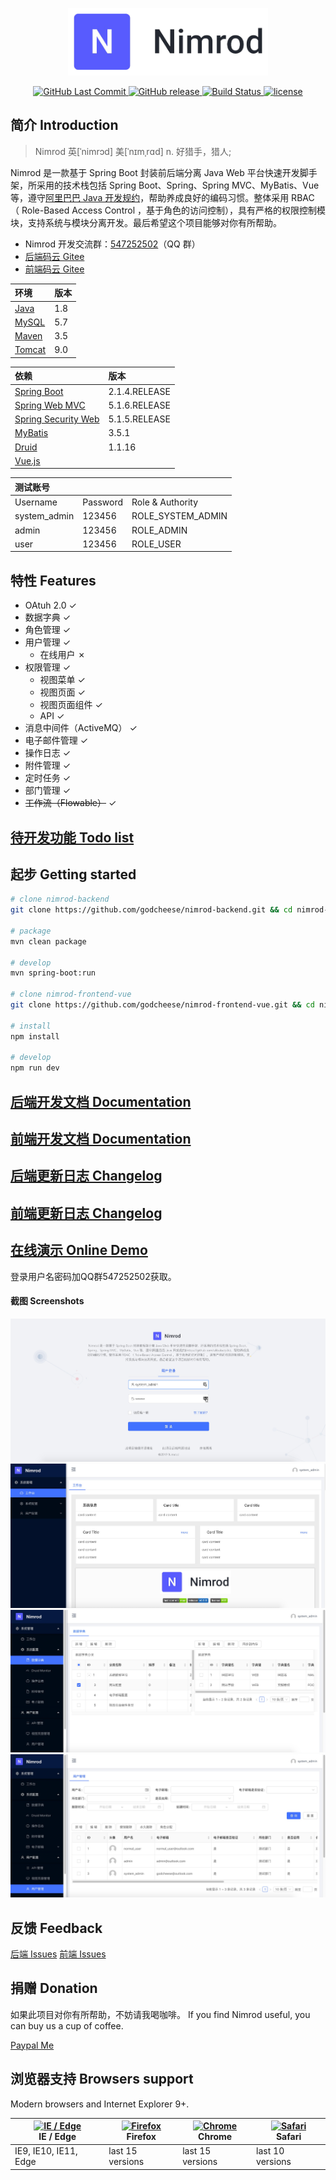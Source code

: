 <p align="center">
  <img width="320" src="https://github.com/godcheese/nimrod-backend/blob/master/nimrod_banner.png?raw=true">
</p>
<p align="center">
  <a href="https://github.com/godcheese/nimrod-backend">
    <img src="https://img.shields.io/github/last-commit/godcheese/nimrod-backend.svg" alt="GitHub Last Commit">
  </a>
  <a href="https://github.com/godcheese/nimrod-backend/releases">
    <img src="https://img.shields.io/github/release/godcheese/nimrod-backend.svg" alt="GitHub release">
  </a>
  <a href="https://travis-ci.org/godcheese/nimrod-backend" rel="nofollow">
    <img src="https://travis-ci.org/godcheese/nimrod-backend.svg?branch=master" alt="Build Status">
  </a>
  <a href="https://github.com/godcheese/nirmod-backend/blob/master/LICENSE">
    <img src="https://img.shields.io/github/license/mashape/apistatus.svg" alt="license">
  </a>
<!--   <a href="https://gitter.im/repo-name/discuss">
    <img src="https://badges.gitter.im/Join%20Chat.svg" alt="gitter">
  </a> -->
<!--   <a href="https://godcheese.github.io/nimrod-backend/donate">
    <img src="https://img.shields.io/badge/%24-donate-ff69b4.svg" alt="donate">
  </a> -->
</p>

## 简介 Introduction
> Nimrod 英[ˈnimrɔd] 美[ˈnɪmˌrɑd] n.	好猎手，猎人;

Nimrod 是一款基于 Spring Boot 封装前后端分离 Java Web 平台快速开发脚手架，所采用的技术栈包括 Spring Boot、Spring、Spring MVC、MyBatis、Vue 等，遵守[阿里巴巴 Java 开发规约](https://github.com/alibaba/p3c)，帮助养成良好的编码习惯。整体采用 RBAC （ Role-Based Access Control ，基于角色的访问控制），具有严格的权限控制模块，支持系统与模块分离开发。最后希望这个项目能够对你有所帮助。

- Nimrod 开发交流群：[547252502](https://jq.qq.com/?_wv=1027&k=5yxyg73)（QQ 群）
- [后端码云 Gitee](https://gitee.com/godcheese/nimrod-backend)
- [前端码云 Gitee](https://gitee.com/godcheese/nimrod-frontend-vue)

|环境  |版本|
|:-----|---|
|[Java](https://www.oracle.com/technetwork/java/javase/downloads/jdk8-downloads-2133151.html)  |1.8|
|[MySQL](https://dev.mysql.com/downloads/mysql/5.7.html#downloads) |5.7|
|[Maven](http://maven.apache.org/download.cgi) |3.5|
|[Tomcat](https://tomcat.apache.org/download-90.cgi)|9.0|

|依赖            |版本         |
|:------------- |:------------|
|[Spring Boot](http://mvnrepository.com/artifact/org.springframework.boot/spring-boot)    |2.1.4.RELEASE|
|[Spring Web MVC](http://mvnrepository.com/artifact/org.springframework/spring-webmvc)     |5.1.6.RELEASE|
|[Spring Security Web](http://mvnrepository.com/artifact/org.springframework.security/spring-security-web)|5.1.5.RELEASE|
|[MyBatis](http://mvnrepository.com/artifact/org.mybatis/mybatis)        |3.5.1      |
|[Druid](http://mvnrepository.com/artifact/com.alibaba/druid-spring-boot-starter)          |1.1.16       |
|[Vue.js](http://cn.vue.js)      ||

|测试账号     |        |                                       |
|:-----------|:-------|:---------------------|
|Username    |Password|Role & Authority      |
|system_admin|123456  |ROLE_SYSTEM_ADMIN     |
|admin       |123456  |ROLE_ADMIN            |
|user        |123456  |ROLE_USER             |

## 特性 Features

- OAtuh 2.0 ✓
- 数据字典 ✓
- 角色管理 ✓
- 用户管理 ✓
  - 在线用户 ✗
- 权限管理 ✓
  - 视图菜单 ✓
  - 视图页面 ✓
  - 视图页面组件 ✓
  - API ✓
- 消息中间件（ActiveMQ） ✓
- 电子邮件管理 ✓
- 操作日志 ✓
- 附件管理 ✓
- 定时任务 ✓
- 部门管理 ✓
- ~~工作流（Flowable）~~ ✓

## [待开发功能 Todo list](https://github.com/godcheese/nimrod-backend/blob/master/todo.md)

## 起步 Getting started

```bash
# clone nimrod-backend
git clone https://github.com/godcheese/nimrod-backend.git && cd nimrod-backend

# package
mvn clean package

# develop
mvn spring-boot:run

# clone nimrod-frontend-vue
git clone https://github.com/godcheese/nimrod-frontend-vue.git && cd nimrod-frontend-vue

# install
npm install

# develop
npm run dev

```
## [后端开发文档 Documentation](https://github.com/godcheese/nimrod-backend/blob/master/docs/getting_started.md)

## [前端开发文档 Documentation](https://github.com/godcheese/nimrod-frontend-vue/blob/master/docs/getting_started.md)

## [后端更新日志 Changelog](https://github.com/godcheese/nimrod-backend/releases)
## [前端更新日志 Changelog](https://github.com/godcheese/nimrod-frontend-vue/releases)

## [在线演示 Online Demo](http://demo.godcheese.com:9090)

登录用户名密码加QQ群547252502获取。

#### 截图 Screenshots

![1.png](https://github.com/godcheese/nimrod-backend/blob/master/screenshots/1.png)
![2.png](https://github.com/godcheese/nimrod-backend/blob/master/screenshots/2.png)
![3.png](https://github.com/godcheese/nimrod-backend/blob/master/screenshots/3.png)
![4.png](https://github.com/godcheese/nimrod-backend/blob/master/screenshots/4.png)

## 反馈 Feedback

[后端 Issues](https://github.com/godcheese/nimrod-backend/issues)
[前端 Issues](https://github.com/godcheese/nimrod-frontend-vue/issues)

## 捐赠 Donation

如果此项目对你有所帮助，不妨请我喝咖啡。
If you find Nimrod useful, you can buy us a cup of coffee.

[Paypal Me](https://www.paypal.me/godcheese)

## 浏览器支持 Browsers support

Modern browsers and Internet Explorer 9+.

| [<img src="https://raw.githubusercontent.com/alrra/browser-logos/master/src/edge/edge_48x48.png" alt="IE / Edge" width="24px" height="24px" />](http://godban.github.io/browsers-support-badges/)</br>IE / Edge | [<img src="https://raw.githubusercontent.com/alrra/browser-logos/master/src/firefox/firefox_48x48.png" alt="Firefox" width="24px" height="24px" />](http://godban.github.io/browsers-support-badges/)</br>Firefox | [<img src="https://raw.githubusercontent.com/alrra/browser-logos/master/src/chrome/chrome_48x48.png" alt="Chrome" width="24px" height="24px" />](http://godban.github.io/browsers-support-badges/)</br>Chrome | [<img src="https://raw.githubusercontent.com/alrra/browser-logos/master/src/safari/safari_48x48.png" alt="Safari" width="24px" height="24px" />](http://godban.github.io/browsers-support-badges/)</br>Safari |
| --------- | --------- | --------- | --------- |
| IE9, IE10, IE11, Edge| last 15 versions| last 15 versions| last 10 versions
